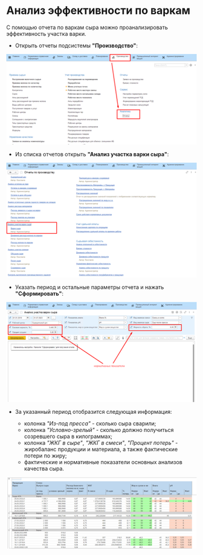 # Анализ эффективности по варкам

С помощью отчета по варкам сыра можно проанализировать эффективность
участка варки.

-   Открыть отчеты подсистемы **"Производство"**:

![](AnalysisEffective.assets/1.png)

-   Из списка отчетов открыть **"Анализ участка варки сыра"**: 

![](AnalysisEffective.assets/2.png)

-   Указать период и остальные параметры отчета и нажать **"Сформировать"**:

![](AnalysisEffective.assets/3.png)

-   За указанный период отобразится следующая информация: 
 
    - колонка *"Из-под пресса"* - сколько сыра сварили;
    - колонка *"Условно-зрелый"* - сколько должно получиться созревшего сыра в килограммах;
    - колонка *"ЖКГ в сыре"*, *"ЖКГ в смеси"*, *"Процент потерь"* - жиробаланс продукции и материала, а также фактические потери по жиру;
    - фактические и нормативные показатели основных анализов качества сыра.

![](AnalysisEffective.assets/4.png)
